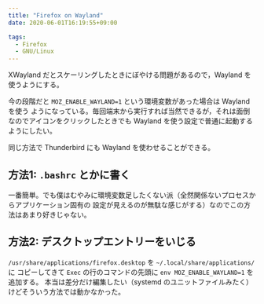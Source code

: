 ```yaml
---
title: "Firefox on Wayland"
date: 2020-06-01T16:19:55+09:00

tags:
  - Firefox
  - GNU/Linux
---
```


XWayland だとスケーリングしたときにぼやける問題があるので，Wayland を使うようにする。

今の段階だと `MOZ_ENABLE_WAYLAND=1` という環境変数があった場合は Wayland を使う
ようになっている。毎回端末から実行すれば当然できるが，それは面倒なのでアイコンをクリックしたときでも
Wayland を使う設定で普通に起動するようにしたい。

同じ方法で Thunderbird にも Wayland を使わせることができる。

## 方法1: `.bashrc` とかに書く

一番簡単。でも僕はむやみに環境変数足したくない派（全然関係ないプロセスからアプリケーション固有の
設定が見えるのが無駄な感じがする）なのでこの方法はあまり好きじゃない。

## 方法2: デスクトップエントリーをいじる

`/usr/share/applications/firefox.desktop` を `~/.local/share/applications/` に
コピーしてきて `Exec` の行のコマンドの先頭に `env MOZ_ENABLE_WAYLAND=1` を追加する。
本当は差分だけ編集したい（systemd のユニットファイルみたく）けどそういう方法では動かなかった。
